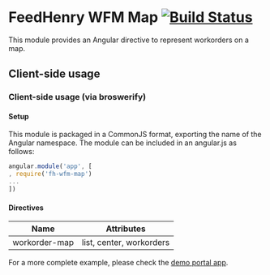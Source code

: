 # FeedHenry WFM Map [![Build Status](https://travis-ci.org/feedhenry-raincatcher/raincatcher-map.png)](https://travis-ci.org/feedhenry-raincatcher/raincatcher-map)

This module provides an Angular directive to represent workorders on a map.

## Client-side usage

### Client-side usage (via broswerify)

#### Setup
This module is packaged in a CommonJS format, exporting the name of the Angular namespace.  The module can be included in an angular.js as follows:

```javascript
angular.module('app', [
, require('fh-wfm-map')
...
])
```

#### Directives

| Name | Attributes |
| ---- | ----------- |
| workorder-map | list, center, workorders |


For a more complete example, please check the [demo portal app](https://github.com/feedhenry-staff/wfm-portal/blob/master/src/app/map/map.js).
